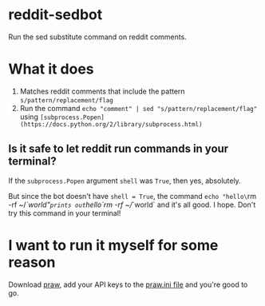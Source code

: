 # reddit-sedbot

Run the sed substitute command on reddit comments.

# What it does

1. Matches reddit comments that include the pattern `s/pattern/replacement/flag` 
2. Run the command `echo "comment" | sed "s/pattern/replacement/flag"` using `[subprocess.Popen](https://docs.python.org/2/library/subprocess.html)`

## Is it safe to let reddit run commands in your terminal?

If the `subprocess.Popen` argument `shell` was `True`, then yes, absolutely.

But since the bot doesn't have `shell = True`, the command `echo "hello\`rm -rf ~/*\`world"` prints out `hello\`rm -rf ~/*\`world` and it's all good. I hope. Don't try this command in your terminal!

# I want to run it myself for some reason

Download [praw](https://praw.readthedocs.io/en/latest/), add your API keys to the [praw.ini file](https://github.com/ndri/reddit-sedbot/blob/master/praw.ini) and you're good to go.
